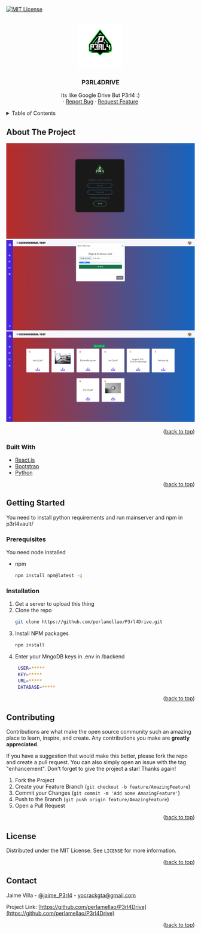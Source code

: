 <div id="top"></div>


[![MIT License][license-shield]][license-url]



<!-- PROJECT LOGO -->
<br />
<div align="center">
  <a href="https://github.com/perlamellao/P3rl4Drive">
    <img src="p3rl4vault/public/LOGO.png" alt="Logo" width="120" height="120">
  </a>

<h3 align="center">P3RL4DRIVE</h3>

  <p align="center">
    Its like Google Drive But P3rl4 :)
    <br />
    ·
    <a href="https://github.com/perlamellao/P3rl4Drive/issues">Report Bug</a>
    ·
    <a href="https://github.com/perlamellao/P3rl4Drive/issues">Request Feature</a>
  </p>
</div>



<!-- TABLE OF CONTENTS -->
<details>
  <summary>Table of Contents</summary>
  <ol>
    <li>
      <a href="#about-the-project">About The Project</a>
      <ul>
        <li><a href="#built-with">Built With</a></li>
      </ul>
    </li>
    <li>
      <a href="#getting-started">Getting Started</a>
      <ul>
        <li><a href="#prerequisites">Prerequisites</a></li>
        <li><a href="#installation">Installation</a></li>
      </ul>
    </li>
    <li><a href="#contributing">Contributing</a></li>
    <li><a href="#license">License</a></li>
    <li><a href="#contact">Contact</a></li>
  </ol>
</details>



<!-- ABOUT THE PROJECT -->
## About The Project

[![Product Name Screen Shot][product-screenshot1]](https://drive.p3rl4.me)
[![Product Name Screen Shot][product-screenshot2]](https://drive.p3rl4.me)
[![Product Name Screen Shot][product-screenshot3]](https://drive.p3rl4.me)


<p align="right">(<a href="#top">back to top</a>)</p>



### Built With

* [React.js](https://reactjs.org/)
* [Bootstrap](https://getbootstrap.com)
* [Python](https://python.org)

<p align="right">(<a href="#top">back to top</a>)</p>



<!-- GETTING STARTED -->
## Getting Started

You need to install python requirements and run mainserver and npm in p3rl4vault/

### Prerequisites
You need node installed
* npm
  ```sh
  npm install npm@latest -g
  ```

### Installation

1. Get a server to upload this thing
2. Clone the repo
   ```sh
   git clone https://github.com/perlamellao/P3rl4Drive.git
   ```
3. Install NPM packages
   ```sh
   npm install
   ```
4. Enter your MngoDB keys in .env in /backend
   ```bash
    USER=*****
    KEY=*****
    URL=*****
    DATABASE=*****
   ```

<p align="right">(<a href="#top">back to top</a>)</p>




<!-- CONTRIBUTING -->
## Contributing

Contributions are what make the open source community such an amazing place to learn, inspire, and create. Any contributions you make are **greatly appreciated**.

If you have a suggestion that would make this better, please fork the repo and create a pull request. You can also simply open an issue with the tag "enhancement".
Don't forget to give the project a star! Thanks again!

1. Fork the Project
2. Create your Feature Branch (`git checkout -b feature/AmazingFeature`)
3. Commit your Changes (`git commit -m 'Add some AmazingFeature'`)
4. Push to the Branch (`git push origin feature/AmazingFeature`)
5. Open a Pull Request

<p align="right">(<a href="#top">back to top</a>)</p>



<!-- LICENSE -->
## License

Distributed under the MIT License. See `LICENSE` for more information.

<p align="right">(<a href="#top">back to top</a>)</p>



<!-- CONTACT -->
## Contact

Jaime Villa - [@jaime_P3rl4](https://https://twitter.com/jaime_P3rl4) - yocrackgta@gmail.com

Project Link: [https://github.com/perlamellao/P3rl4Drive](https://github.com/perlamellao/P3rl4Drive)

<p align="right">(<a href="#top">back to top</a>)</p>





[license-shield]: https://img.shields.io/github/license/perlamellao/P3rl4Drive.svg?style=for-the-badge
[license-url]: https://github.com/perlamellao/P3rl4Drive/blob/master/LICENSE
[product-screenshot1]: https://github.com/perlamellao/P3rl4Drive/blob/master/p3rl4vault/public/screenshot1.png
[product-screenshot2]: https://github.com/perlamellao/P3rl4Drive/blob/master/p3rl4vault/public/screenshot2.png
[product-screenshot3]: https://github.com/perlamellao/P3rl4Drive/blob/master/p3rl4vault/public/screenshot3.png
